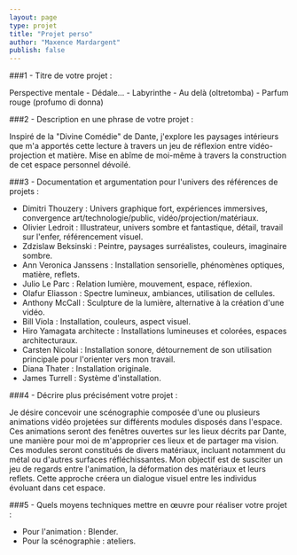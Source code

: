 ```yaml
---
layout: page
type: projet
title: "Projet perso"
author: "Maxence Mardargent"
publish: false
---
```


###1 - Titre de votre projet :

Perspective mentale - Dédale... - Labyrinthe - Au delà (oltretomba) - Parfum rouge (profumo di donna)

###2 - Description en une phrase de votre projet :

Inspiré de la "Divine Comédie" de Dante, j'explore les paysages intérieurs que m'a apportés cette lecture à travers un jeu de réflexion entre vidéo-projection et matière. Mise en abîme de moi-même à travers la construction de cet espace personnel dévoilé.

###3 - Documentation et argumentation pour l'univers des références de projets :

- Dimitri Thouzery : Univers graphique fort, expériences immersives, convergence art/technologie/public, vidéo/projection/matériaux.
- Olivier Ledroit : Illustrateur, univers sombre et fantastique, détail, travail sur l'enfer, référencement visuel.
- Zdzislaw Beksinski : Peintre, paysages surréalistes, couleurs, imaginaire sombre.
- Ann Veronica Janssens : Installation sensorielle, phénomènes optiques, matière, reflets.
- Julio Le Parc : Relation lumière, mouvement, espace, réflexion.
- Olafur Eliasson : Spectre lumineux, ambiances, utilisation de cellules.
- Anthony McCall : Sculpture de la lumière, alternative à la création d'une vidéo.
- Bill Viola : Installation, couleurs, aspect visuel.
- Hiro Yamagata architecte : Installations lumineuses et colorées, espaces architecturaux.
- Carsten Nicolai : Installation sonore, détournement de son utilisation principale pour l'orienter vers mon travail.
- Diana Thater : Installation originale.
- James Turrell : Système d'installation.

###4 - Décrire plus précisément votre projet :

Je désire concevoir une scénographie composée d'une ou plusieurs animations vidéo projetées sur différents modules disposés dans l'espace. Ces animations seront des fenêtres ouvertes sur les lieux décrits par Dante, une manière pour moi de m'approprier ces lieux et de partager ma vision. Ces modules seront constitués de divers matériaux, incluant notamment du métal ou d'autres surfaces réfléchissantes. Mon objectif est de susciter un jeu de regards entre l'animation, la déformation des matériaux et leurs reflets. Cette approche créera un dialogue visuel entre les individus évoluant dans cet espace.

###5 - Quels moyens techniques mettre en œuvre pour réaliser votre projet : 

- Pour l'animation : Blender.
- Pour la scénographie : ateliers.